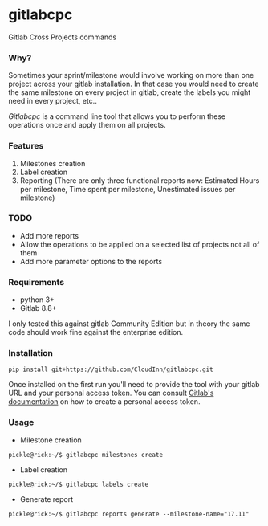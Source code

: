 # gitlabcpc
Gitlab Cross Projects commands


### Why?
Sometimes your sprint/milestone would involve working on more than one project across your gitlab installation. 
In that case you would need to create the same milestone on every project in gitlab, create the labels you might need
in every project, etc..

*Gitlabcpc* is a command line tool that allows you to perform these operations once and apply them on all projects.

### Features

1. Milestones creation
2. Label creation
3. Reporting (There are only three functional reports now: Estimated Hours per milestone, Time spent per milestone, Unestimated issues per milestone)

### TODO

* Add more reports
* Allow the operations to be applied on a selected list of projects not all of them
* Add more parameter options to the reports 

### Requirements

* python 3+
* Gitlab 8.8+

I only tested this against gitlab Community Edition but in theory 
the same code should work fine against the enterprise edition.

### Installation

```
pip install git+https://github.com/CloudInn/gitlabcpc.git
```

Once installed on the first run you'll need to provide the tool with your gitlab URL and your personal access token.
You can consult [Gitlab's documentation](https://docs.gitlab.com/ee/user/profile/personal_access_tokens.html) on how to 
create a personal access token.

### Usage


* Milestone creation
```
pickle@rick:~/$ gitlabcpc milestones create
```

* Label creation
```
pickle@rick:~/$ gitlabcpc labels create
```

* Generate report
```
pickle@rick:~/$ gitlabcpc reports generate --milestone-name="17.11"
```
